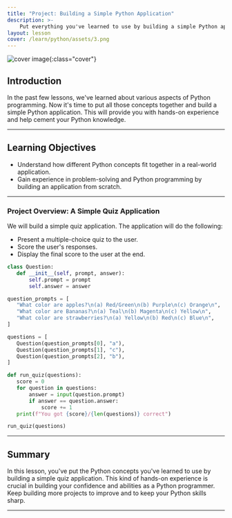 ```yaml
---
title: "Project: Building a Simple Python Application"
description: >-
    Put everything you've learned to use by building a simple Python application. This project will provide hands-on experience with Python programming.
layout: lesson
cover: /learn/python/assets/3.png
---
```


![cover image]({{page.cover}}){:class="cover"}

## Introduction

In the past few lessons, we've learned about various aspects of Python programming. Now it's time to put all those concepts together and build a simple Python application. This will provide you with hands-on experience and help cement your Python knowledge.

---

## Learning Objectives

- Understand how different Python concepts fit together in a real-world application.
- Gain experience in problem-solving and Python programming by building an application from scratch.

---

### Project Overview: A Simple Quiz Application

We will build a simple quiz application. The application will do the following:

- Present a multiple-choice quiz to the user.
- Score the user's responses.
- Display the final score to the user at the end.

```python
class Question:
   def __init__(self, prompt, answer):
       self.prompt = prompt
       self.answer = answer

question_prompts = [
   "What color are apples?\n(a) Red/Green\n(b) Purple\n(c) Orange\n",
   "What color are Bananas?\n(a) Teal\n(b) Magenta\n(c) Yellow\n",
   "What color are strawberries?\n(a) Yellow\n(b) Red\n(c) Blue\n",
]

questions = [
   Question(question_prompts[0], "a"),
   Question(question_prompts[1], "c"),
   Question(question_prompts[2], "b"),
]

def run_quiz(questions):
   score = 0
   for question in questions:
       answer = input(question.prompt)
       if answer == question.answer:
           score += 1
   print(f"You got {score}/{len(questions)} correct")

run_quiz(questions)
```

---

## Summary

In this lesson, you've put the Python concepts you've learned to use by building a simple quiz application. This kind of hands-on experience is crucial in building your confidence and abilities as a Python programmer. Keep building more projects to improve and to keep your Python skills sharp.

---
